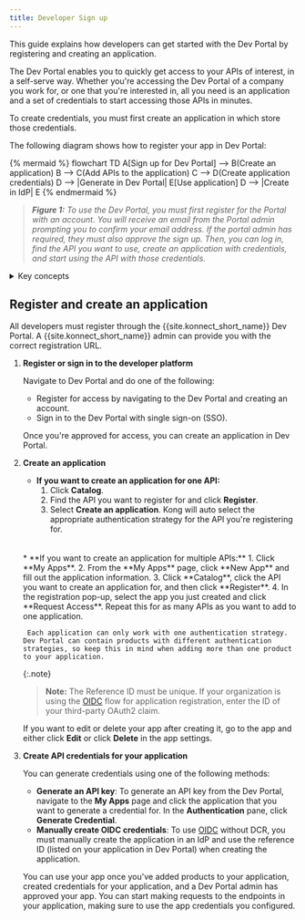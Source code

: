 ```yaml
---
title: Developer Sign up
---
```


This guide explains how developers can get started with the Dev Portal by registering and creating an application.

The Dev Portal enables you to quickly get access to your APIs of interest, in a self-serve way.
Whether you're accessing the Dev Portal of a company you work for, or one that you're interested in, all you need is an application and a set of credentials to start accessing those APIs in minutes.

To create credentials, you must first create an application in which store those credentials.

The following diagram shows how to register your app in Dev Portal:

{% mermaid %}
flowchart TD
    A[Sign up for Dev Portal] --> B(Create an application)
    B --> C(Add APIs to the application)
    C --> D(Create application credentials)
    D --> |Generate in Dev Portal| E[Use application]
    D --> |Create in IdP| E
{% endmermaid %}

> _**Figure 1:** To use the Dev Portal, you must first register for the Portal with an account. You will receive an email from the Portal admin prompting you to confirm your email address. If the portal admin has required, they must also approve the sign up. Then, you can log in, find the API you want to use, create an application with credentials, and start using the API with those credentials._

<details><summary>Key concepts</summary>

{% capture konnect_concepts %}
**Application:** An application enables you to register for APIs in the Dev Portal. For ease of use, you can create applications that consume multiple APIs. After creating the application, you can create a single credential that consumes all the APIs that application is registered for. If you're unable to register more than one API to an application, be sure to check that the authentication strategies of those APIs are the same.

**Application credentials:** Credentials authorize you to access an application. You can generate credentials automatically, or manage them manually through an Identity Provider (IdP), like OIDC.

**Developer Portal:** Using the Dev Portal, you can browse and search API documentation, test API endpoints, manage your own credentials, and view your API consumption in the Analytics page.
{% endcapture %}

{{ konnect_concepts | markdownify }}

</details>

## Register and create an application

All developers must register through the {{site.konnect_short_name}} Dev Portal. A {{site.konnect_short_name}} admin can provide you with the correct registration URL.

1. **Register or sign in to the developer platform**

    Navigate to Dev Portal and do one of the following:
    * Register for access by navigating to the Dev Portal and creating an account.
    * Sign in to the Dev Portal with single sign-on (SSO).

    Once you're approved for access, you can create an application in Dev Portal.

1. **Create an application**

    * **If you want to create an application for one API:**
        1. Click **Catalog**.
        2. Find the API you want to register for and click **Register**.
        3. Select **Create an application**. Kong will auto select the appropriate authentication strategy for the API you're registering for.
    <br>
    <br>
    * **If you want to create an application for multiple APIs:**
        1. Click **My Apps**.
        2. From the **My Apps** page, click **New App** and fill out the application information.
        3. Click **Catalog**, click the API you want to create an application for, and then click **Register**.
        4. In the registration pop-up, select the app you just created and click **Request Access**. Repeat this for as many APIs as you want to add to one application.

        Each application can only work with one authentication strategy. Dev Portal can contain products with different authentication strategies, so keep this in mind when adding more than one product to your application.

    {:.note}
    > **Note:** The Reference ID must be unique. If your organization is using the [OIDC](/dev-portal/app-reg/auth-strategies/oidc/) flow for application registration, enter the ID of your third-party OAuth2 claim.

    If you want to edit or delete your app after creating it, go to the app and either click **Edit** or click **Delete** in the app settings.

2. **Create API credentials for your application**

    You can generate credentials using one of the following methods:

    * **Generate an API key**: To generate an API key from the Dev Portal, navigate to the **My Apps** page and click the application that you want to generate a credential for. In the **Authentication** pane, click **Generate Credential**.  
    * **Manually create OIDC credentials**: To use [OIDC](/dev-portal/app-reg/auth-strategies/oidc/) without DCR, you must manually create the application in an IdP and use the reference ID (listed on your application in Dev Portal) when creating the application.

    You can use your app once you've added products to your application, created credentials for your application, and a Dev Portal admin has approved your app. You can start making requests to the endpoints in your application, making sure to use the app credentials you configured.
